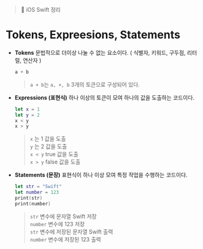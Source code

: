   > 📝 iOS Swift 정리 
  
# Tokens, Expreesions, Statements

 - **Tokens** 
 문법적으로 더이상 나눌 수 없는 요소이다. ( 식별자, 키워드, 구두점, 리터럴, 연산자 )
    ```swift
    a + b
    ```
    > `a + b`는 `a, +, b` 3개의 토큰으로 구성되어 있다.

 - **Expressions (표현식)** 
하나 이상의 토큰이 모여 하나의 값을 도출하는 코드이다.
    ```swift
    let x = 1
    let y = 2
    x < y
    x > y
    ```
    >  `x` 는 1 값을 도출 <br>
    >  `y` 는 2 값을 도출 <br>
    >  `x < y` true 값을 도출 <br>
    >  `x > y` false 값을 도출

 - **Statements (문장)** 
 표현식이 하나 이상 모여 특정 작업을 수행하는 코드이다.
    ```swift
    let str = "Swift"
    let number = 123
    print(str)
    print(number)
    ```
    > `str` 변수에 문자열 Swift 저장 <br>
    > `number` 변수에 123 저장 <br>
    > `str` 변수에 저장된 문자열 Swift 출력 <br>
    > `number` 변수에 저장된 123 출력
